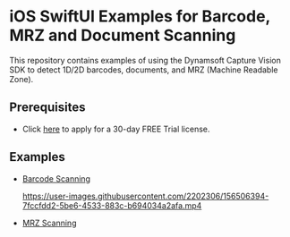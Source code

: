 # iOS SwiftUI Examples for Barcode, MRZ and Document Scanning
This repository contains examples of using the Dynamsoft Capture Vision SDK to detect 1D/2D barcodes, documents, and MRZ (Machine Readable Zone).


## Prerequisites
- Click [here](https://www.dynamsoft.com/customer/license/trialLicense/?product=dcv&package=cross-platform) to apply for a 30-day FREE Trial license.

## Examples
- [Barcode Scanning](./examples/barcode/)
    
    https://user-images.githubusercontent.com/2202306/156506394-7fccfdd2-5be6-4533-883c-b694034a2afa.mp4

- [MRZ Scanning](./examples/mrz/)

